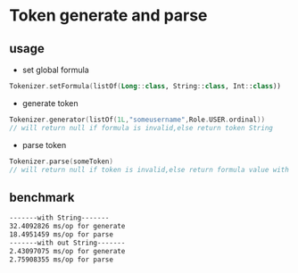 # Token generate and parse
## usage
+ set global formula
```kotlin
Tokenizer.setFormula(listOf(Long::class, String::class, Int::class))
```
+ generate token
```kotlin
Tokenizer.generator(listOf(1L,"someusername",Role.USER.ordinal))
// will return null if formula is invalid,else return token String
```
+ parse token
```kotlin
Tokenizer.parse(someToken)
// will return null if token is invalid,else return formula value with BsonShortId
```
## benchmark
```bash
-------with String-------
32.4092826 ms/op for generate
18.4951459 ms/op for parse
-------with out String-------
2.43097075 ms/op for generate
2.75908355 ms/op for parse
```
